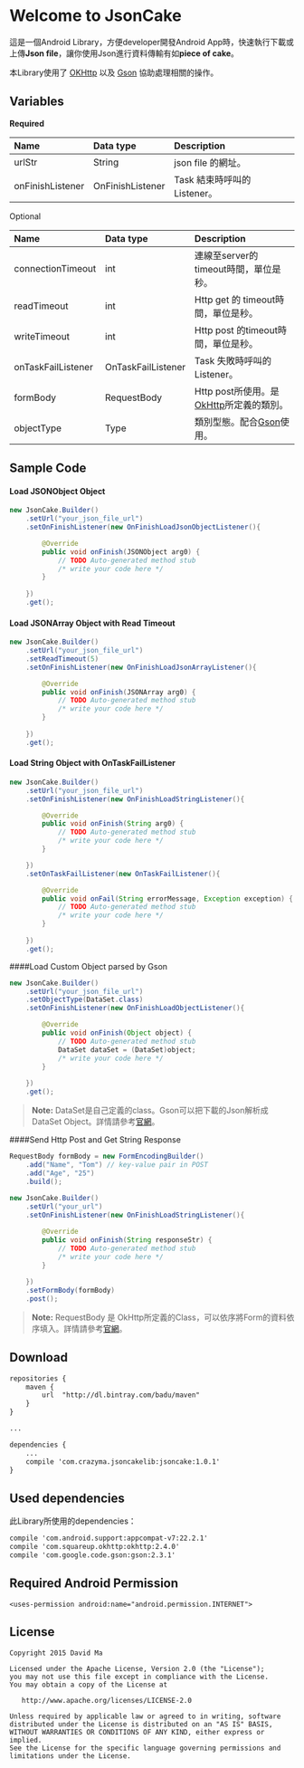 
Welcome to JsonCake
=======

這是一個Android Library，方便developer開發Android App時，快速執行下載或上傳**Json file**，讓你使用Json進行資料傳輸有如**piece of cake**。

本Library使用了 [OKHttp][2] 以及 [Gson][1] 協助處理相關的操作。


Variables
---
**Required**

|Name    |Data type|Description|
|:-------|:--------|:----------|      
|urlStr |String|json file 的網址。|
|onFinishListener|OnFinishListener|Task 結束時呼叫的Listener。|


Optional

|Name    |Data type|Description|
|:-------|:--------|:----------|      
|connectionTimeout|int|連線至server的timeout時間，單位是秒。|
|readTimeout|int|Http get 的 timeout時間，單位是秒。|
|writeTimeout|int|Http post 的timeout時間，單位是秒。|
|onTaskFailListener|OnTaskFailListener|Task 失敗時呼叫的Listener。|
|formBody|RequestBody|Http post所使用。是[OkHttp][2]所定義的類別。|
|objectType|Type|類別型態。配合[Gson][1]使用。|


Sample Code
----
#### Load JSONObject Object
```java
new JsonCake.Builder()
	.setUrl("your_json_file_url")
    .setOnFinishListener(new OnFinishLoadJsonObjectListener(){

		@Override
		public void onFinish(JSONObject arg0) {
			// TODO Auto-generated method stub
			/* write your code here */
		}
    		
    })
    .get();
```
 
#### Load JSONArray Object with Read Timeout
```java
new JsonCake.Builder()
	.setUrl("your_json_file_url")
    .setReadTimeout(5)
    .setOnFinishListener(new OnFinishLoadJsonArrayListener(){

		@Override
		public void onFinish(JSONArray arg0) {
			// TODO Auto-generated method stub
			/* write your code here */
		}
    		
    })
    .get();
```

#### Load String Object with OnTaskFailListener
```java
new JsonCake.Builder()
	.setUrl("your_json_file_url")
    .setOnFinishListener(new OnFinishLoadStringListener(){

		@Override
		public void onFinish(String arg0) {
			// TODO Auto-generated method stub
			/* write your code here */
		}

    })
    .setOnTaskFailListener(new OnTaskFailListener(){

		@Override
		public void onFail(String errorMessage, Exception exception) {
			// TODO Auto-generated method stub
			/* write your code here */
		}
    		
    })
    .get();
```

####Load Custom Object parsed by Gson
```java
new JsonCake.Builder()
	.setUrl("your_json_file_url")
    .setObjectType(DataSet.class)
    .setOnFinishListener(new OnFinishLoadObjectListener(){

		@Override
		public void onFinish(Object object) {
			// TODO Auto-generated method stub
			DataSet dataSet = (DataSet)object;
			/* write your code here */
		}
    		
    })
    .get();
```
>**Note:**
>DataSet是自己定義的class。Gson可以把下載的Json解析成DataSet Object。詳情請參考[官網](https://code.google.com/p/google-gson/)。


####Send Http Post and Get String Response
```java
RequestBody formBody = new FormEncodingBuilder()
	.add("Name", "Tom") // key-value pair in POST
    .add("Age", "25")
    .build();
        
new JsonCake.Builder()
	.setUrl("your_url")
    .setOnFinishListener(new OnFinishLoadStringListener(){

		@Override
		public void onFinish(String responseStr) {
			// TODO Auto-generated method stub
			/* write your code here */
		}
        		
    })        	
    .setFormBody(formBody)
    .post();
```
>**Note:**
>RequestBody 是 OkHttp所定義的Class，可以依序將Form的資料依序填入。詳情請參考[官網][2]。

Download
---
```xml
repositories {
    maven {
        url  "http://dl.bintray.com/badu/maven"
    }
}

...

dependencies {
	...
    compile 'com.crazyma.jsoncakelib:jsoncake:1.0.1'
}
```
Used dependencies
---
此Library所使用的dependencies：
```xml
compile 'com.android.support:appcompat-v7:22.2.1'
compile 'com.squareup.okhttp:okhttp:2.4.0'
compile 'com.google.code.gson:gson:2.3.1'
```

Required Android Permission
--------
	<uses-permission android:name="android.permission.INTERNET">

License
-------
	Copyright 2015 David Ma

	Licensed under the Apache License, Version 2.0 (the "License");
	you may not use this file except in compliance with the License.
	You may obtain a copy of the License at

	   http://www.apache.org/licenses/LICENSE-2.0

	Unless required by applicable law or agreed to in writing, software
	distributed under the License is distributed on an "AS IS" BASIS,
	WITHOUT WARRANTIES OR CONDITIONS OF ANY KIND, either express or implied.
	See the License for the specific language governing permissions and
	limitations under the License.


[1]: https://code.google.com/p/google-gson/
[2]: http://square.github.io/okhttp/